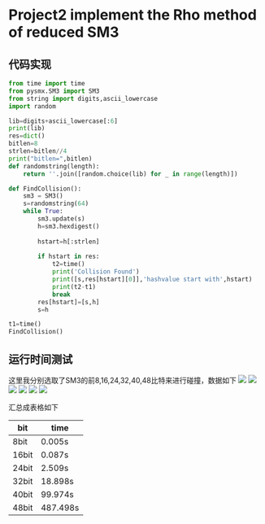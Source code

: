 # Project2 implement the Rho method of reduced SM3
## 代码实现
```python
from time import time
from pysmx.SM3 import SM3
from string import digits,ascii_lowercase
import random

lib=digits+ascii_lowercase[:6]
print(lib)
res=dict()
bitlen=8
strlen=bitlen//4
print("bitlen=",bitlen)
def randomstring(length):
    return ''.join([random.choice(lib) for _ in range(length)])

def FindCollision():
    sm3 = SM3()
    s=randomstring(64)
    while True:
        sm3.update(s)
        h=sm3.hexdigest()
        
        hstart=h[:strlen]
        
        if hstart in res:
            t2=time()
            print('Collision Found')
            print([s,res[hstart][0]],'hashvalue start with',hstart)
            print(t2-t1)
            break
        res[hstart]=[s,h]
        s=h

t1=time()
FindCollision()
```
## 运行时间测试
这里我分别选取了SM3的前8,16,24,32,40,48比特来进行碰撞，数据如下
![](https://s3.bmp.ovh/imgs/2023/07/31/15e265c964ae4e85.png)
![](https://s3.bmp.ovh/imgs/2023/07/31/468af2101cc941d7.png)
![](https://s3.bmp.ovh/imgs/2023/07/31/70af44f92271bc96.png)
![](https://s3.bmp.ovh/imgs/2023/08/01/b5e6ce86673f6ec7.png)
![](https://s3.bmp.ovh/imgs/2023/08/01/8bd39325cf575467.png)
![](https://s3.bmp.ovh/imgs/2023/08/01/75f4228897f20135.png)

汇总成表格如下

| bit   | time     |
| ----- | -------- |
| 8bit  | 0.005s   |
| 16bit | 0.087s   |
| 24bit | 2.509s   |
| 32bit | 18.898s  |
| 40bit | 99.974s  |
| 48bit | 487.498s |
